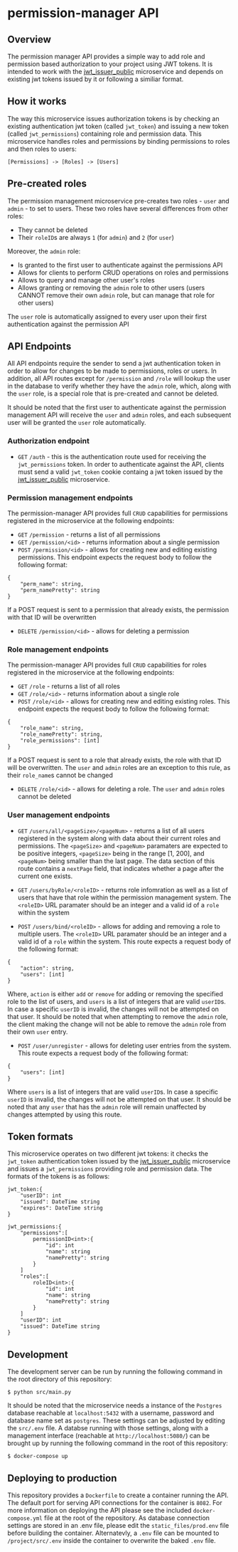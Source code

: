 # permission-manager API
## Overview
The permission manager API provides a simple way to add role and permission based authorization to your project using JWT tokens. It is intended to work with the [jwt_issuer_public](https://github.com/justitsi/jwt_issuer_public) microservice and depends on existing jwt tokens issued by it or following a similiar format.

## How it works
The way this microservice issues authorization tokens is by checking an existing authentication jwt token (called `jwt_token`) and issuing a new token (called `jwt_permissions`) containing role and permission data. This microservice handles roles and permissions by binding permissions to roles and then roles to users:
```
[Permissions] -> [Roles] -> [Users]
```

## Pre-created roles
The permission management microservice pre-creates two roles - `user` and `admin` - to set to users. These two roles have several differences from other roles:

* They cannot be deleted
* Their `roleID`s are always `1` (for `admin`) and `2` (for `user`)

Moreover, the `admin` role:

* Is granted to the first user to authenticate against the permissions API
* Allows for clients to perform CRUD operations on roles and permissions
* Allows to query and manage other user's roles
* Allows granting or removing the `admin` role to other users (users CANNOT remove their own `admin` role, but can manage that role for other users)

The `user` role is automatically assigned to every user upon their first authentication against the permission API

## API Endpoints
All API endpoints require the sender to send a jwt authentication token in order to allow for changes to be made to permissions, roles or users. In addition, all API routes except for `/permission` and `/role` will lookup the user in the database to verify whether they have the `admin` role, which, along with the `user` role, is a special role that is pre-created and cannot be deleted. 

It should be noted that the first user to authenticate against the permission management API will receive the `user` and `admin` roles, and each subsequent user will be granted the `user` role automatically. 

### Authorization endpoint
* `GET` `/auth` - this is the authentication route used for receiving the `jwt_permissions` token. In order to authenticate against the API, clients must send a valid `jwt_token` cookie containg a jwt token issued by the [jwt_issuer_public](https://github.com/justitsi/jwt_issuer_public) microservice.

### Permission management endpoints
The permission-manager API provides full `CRUD` capabilities for permissions registered in the microservice at the following endpoints:

* `GET` `/permission` - returns a list of all permissions
* `GET` `/permission/<id>` - returns information about a single permission
* `POST` `/permission/<id>` - allows for creating new and editing existing permissions. This endpoint expects the request body to follow the following format:
```
{
    "perm_name": string,
    "perm_namePretty": string
}
```
If a POST request is sent to a permission that already exists, the permission with that ID will be overwritten
* `DELETE` `/permission/<id>` - allows for deleting a permission

### Role management endpoints
The permission-manager API provides full `CRUD` capabilities for roles registered in the microservice at the following endpoints:

* `GET` `/role` - returns a list of all roles
* `GET` `/role/<id>` - returns information about a single role
* `POST` `/role/<id>` - allows for creating new and editing existing roles. This endpoint expects the request body to follow the following format:
```
{
    "role_name": string,
    "role_namePretty": string,
    "role_permissions": [int]
}
```
If a POST request is sent to a role that already exists, the role with that ID will be overwritten. The `user` and `admin` roles are an exception to this rule, as their `role_name`s cannot be changed
* `DELETE` `/role/<id>` - allows for deleting a role. The `user` and `admin` roles cannot be deleted

### User management endpoints
* `GET` `/users/all/<pageSize>/<pageNum>` - returns a list of all users registered in the system along with data about their current roles and permissions. The `<pageSize>` and `<pageNum>` paramaters are expected to be positive integers, `<pageSize>` being in the range [1, 200], and `<pageNum>` being smaller than the last page. The data section of this route contains a `nextPage` field, that indicates whether a page after the current one exists.

* `GET` `/users/byRole/<roleID>` - returns role infomration as well as a list of users that have that role within the permission management system. The `<roleID>` URL paramater should be an integer and a valid id of a `role` within the system

* `POST` `/users/bind/<roleID>` - allows for adding and removing a role to multiple users. The `<roleID>` URL paramater should be an integer and a valid id of a `role` within the system. This route expects a request body of the following format:
```
{
    "action": string,
    "users": [int]
}
```
Where, `action` is either `add` or `remove` for adding or removing the specified role to the list of users, and `users` is a list of integers that are valid `userID`s. In case a specific `userID` is invalid, the changes will not be attempted on that user. It should be noted that when attempting to remove the `admin` role, the client making the change will not be able to remove the `admin` role from their own `user` entry. 

* `POST` `/user/unregister` - allows for deleting user entries from the system. This route expects a request body of the following format:
```
{
    "users": [int]
}
```
Where `users` is a list of integers that are valid `userID`s. In case a specific `userID` is invalid, the changes will not be attempted on that user. It should be noted that any `user` that has the `admin` role will remain unaffected by changes attempted by using this route.


## Token formats
This microservice operates on two different jwt tokens: it checks the `jwt_token` authentication token issued by the [jwt_issuer_public](https://github.com/justitsi/jwt_issuer_public) microservice and issues a `jwt_permissions` providing role and permission data. The formats of the tokens is as follows:

```
jwt_token:{
    "userID": int
    "issued": DateTime string
    "expires": DateTime string
}
```

```
jwt_permissions:{
    "permissions":[
        permissionID<int>:{
            "id": int
            "name": string
            "namePretty": string
        }
    ]
    "roles":[
        roleID<int>:{
            "id": int
            "name": string
            "namePretty": string
        }
    ]
    "userID": int
    "issued": DateTime string
}
```

## Development
The development server can be run by running the following command in the root directory of this repository: 

```
$ python src/main.py
```

It should be noted that the microservice needs a instance of the `Postgres` database reachable at `localhost:5432` with a username, password and database name set as `postgres`. These settings can be adjusted by editing the `src/.env` file. A databse running with those settings, along with a management interface (reachable at `http://localhost:5080/`) can be brought up by running the following command in the root of this repository:

```
$ docker-compose up
```

## Deploying to production
This repository provides a `Dockerfile` to create a container running the API. The default port for serving API connections for the container is `8082`. For more information on deploying the API please see the included `docker-compose.yml` file at the root of the repository. As database connection settings are stored in an .env file, please edit the `static_files/prod.env` file before building the container. Alternatevly, a `.env` file can be mounted to `/project/src/.env` inside the container to overwrite the baked `.env` file.
